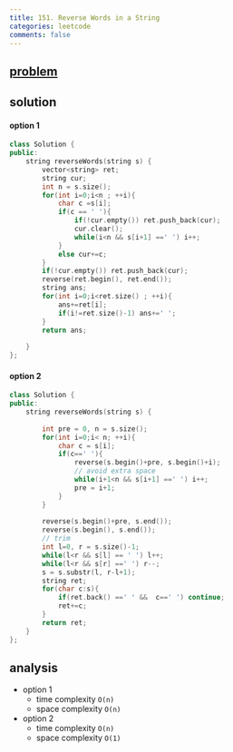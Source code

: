 ```yaml
---
title: 151. Reverse Words in a String
categories: leetcode
comments: false
---
```


## [problem](https://leetcode.com/problems/reverse-words-in-a-string/)

## solution

#### option 1 
```c++
class Solution {
public:
    string reverseWords(string s) {
        vector<string> ret;
        string cur;
        int n = s.size();
        for(int i=0;i<n ; ++i){
            char c =s[i];
            if(c == ' '){
                if(!cur.empty()) ret.push_back(cur);
                cur.clear();
                while(i<n && s[i+1] ==' ') i++;
            }
            else cur+=c;
        }
        if(!cur.empty()) ret.push_back(cur);
        reverse(ret.begin(), ret.end());
        string ans;
        for(int i=0;i<ret.size() ; ++i){
            ans+=ret[i];
            if(i!=ret.size()-1) ans+=' ';
        }
        return ans;
        
    }
};
```

#### option 2 
```c++
class Solution {
public:
    string reverseWords(string s) {
        
        int pre = 0, n = s.size();
        for(int i=0;i< n; ++i){
            char c = s[i];
            if(c==' '){
                reverse(s.begin()+pre, s.begin()+i);
                // avoid extra space
                while(i+1<n && s[i+1] ==' ') i++;
                pre = i+1;
            }
        }
        
        reverse(s.begin()+pre, s.end());
        reverse(s.begin(), s.end());
        // trim
        int l=0, r = s.size()-1;
        while(l<r && s[l] == ' ') l++;
        while(l<r && s[r] ==' ') r--;
        s = s.substr(l, r-l+1);
        string ret;
        for(char c:s){
            if(ret.back() ==' ' &&  c==' ') continue;
            ret+=c;
        }
        return ret;
    }
};
```

## analysis
- option 1
    - time complexity `O(n)`
    - space complexity `O(n)`
- option 2
    - time complexity `O(n)`
    - space complexity `O(1)`



